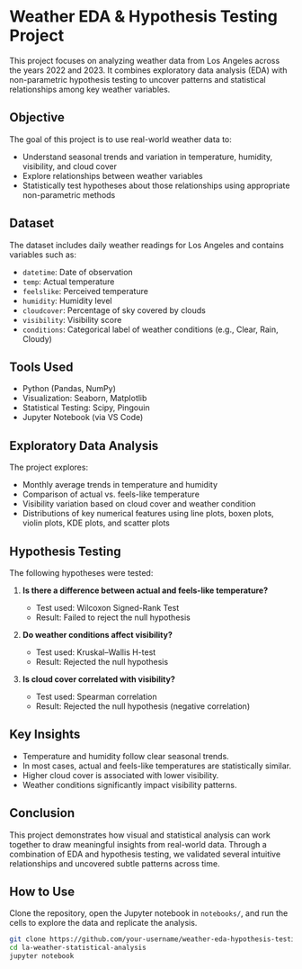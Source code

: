 # Weather EDA & Hypothesis Testing Project

This project focuses on analyzing weather data from Los Angeles across the years 2022 and 2023. It combines exploratory data analysis (EDA) with non-parametric hypothesis testing to uncover patterns and statistical relationships among key weather variables.

## Objective

The goal of this project is to use real-world weather data to:
- Understand seasonal trends and variation in temperature, humidity, visibility, and cloud cover
- Explore relationships between weather variables
- Statistically test hypotheses about those relationships using appropriate non-parametric methods

## Dataset

The dataset includes daily weather readings for Los Angeles and contains variables such as:
- `datetime`: Date of observation
- `temp`: Actual temperature
- `feelslike`: Perceived temperature
- `humidity`: Humidity level
- `cloudcover`: Percentage of sky covered by clouds
- `visibility`: Visibility score
- `conditions`: Categorical label of weather conditions (e.g., Clear, Rain, Cloudy)

## Tools Used

- Python (Pandas, NumPy)
- Visualization: Seaborn, Matplotlib
- Statistical Testing: Scipy, Pingouin
- Jupyter Notebook (via VS Code)

## Exploratory Data Analysis

The project explores:
- Monthly average trends in temperature and humidity
- Comparison of actual vs. feels-like temperature
- Visibility variation based on cloud cover and weather condition
- Distributions of key numerical features using line plots, boxen plots, violin plots, KDE plots, and scatter plots

## Hypothesis Testing

The following hypotheses were tested:

1. **Is there a difference between actual and feels-like temperature?**
   - Test used: Wilcoxon Signed-Rank Test
   - Result: Failed to reject the null hypothesis

2. **Do weather conditions affect visibility?**
   - Test used: Kruskal–Wallis H-test
   - Result: Rejected the null hypothesis

3. **Is cloud cover correlated with visibility?**
   - Test used: Spearman correlation
   - Result: Rejected the null hypothesis (negative correlation)

## Key Insights

- Temperature and humidity follow clear seasonal trends.
- In most cases, actual and feels-like temperatures are statistically similar.
- Higher cloud cover is associated with lower visibility.
- Weather conditions significantly impact visibility patterns.

## Conclusion

This project demonstrates how visual and statistical analysis can work together to draw meaningful insights from real-world data. Through a combination of EDA and hypothesis testing, we validated several intuitive relationships and uncovered subtle patterns across time.

## How to Use

Clone the repository, open the Jupyter notebook in `notebooks/`, and run the cells to explore the data and replicate the analysis.

```bash
git clone https://github.com/your-username/weather-eda-hypothesis-testing.git
cd la-weather-statistical-analysis
jupyter notebook

